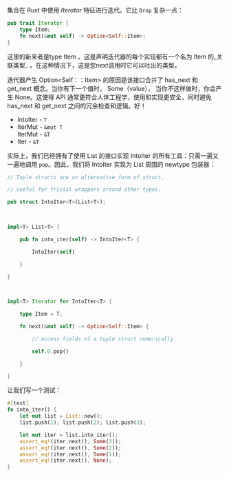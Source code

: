 集合在 Rust 中使用 _Iterator_ 特征进行迭代。它比 `Drop` 复杂一点：
```rust
pub trait Iterator {
    type Item;
    fn next(&mut self) -> Option<Self::Item>;
}
```

这里的新来者是type Item 。这是声明迭代器的每个实现都有一个名为 Item 的_关联类型_ 。在这种情况下，这是您next调用时它可以吐出的类型。

迭代器产生 Option<Self：：Item> 的原因是该接口合并了 has_next 和 get_next 概念。当你有下一个值时，  Some（value）， 当你不这样做时，你会产生 None。这使得 API 通常更符合人体工程学，使用和实现更安全，同时避免 has_next 和 get_next 之间的冗余检查和逻辑。好！
- IntoIter - `T`
- IterMut - `&mut T`  
    IterMut - `&T`
- Iter - `&T`

实际上，我们已经拥有了使用 List 的接口实现 IntoIter 的所有工具：只需一遍又一遍地调用 `pop`。因此，我们将 IntoIter 实现为 List 周围的 newtype 包装器：
```rust
// Tuple structs are an alternative form of struct,

// useful for trivial wrappers around other types.

pub struct IntoIter<T>(List<T>);

  

impl<T> List<T> {

    pub fn into_iter(self) -> IntoIter<T> {

        IntoIter(self)

    }

}

  

impl<T> Iterator for IntoIter<T> {

    type Item = T;

    fn next(&mut self) -> Option<Self::Item> {

        // access fields of a tuple struct numerically

        self.0.pop()

    }

}
```
让我们写一个测试：
```rust
#[test]
fn into_iter() {
    let mut list = List::new();
    list.push(1); list.push(2); list.push(3);

    let mut iter = list.into_iter();
    assert_eq!(iter.next(), Some(3));
    assert_eq!(iter.next(), Some(2));
    assert_eq!(iter.next(), Some(1));
    assert_eq!(iter.next(), None);
}

```